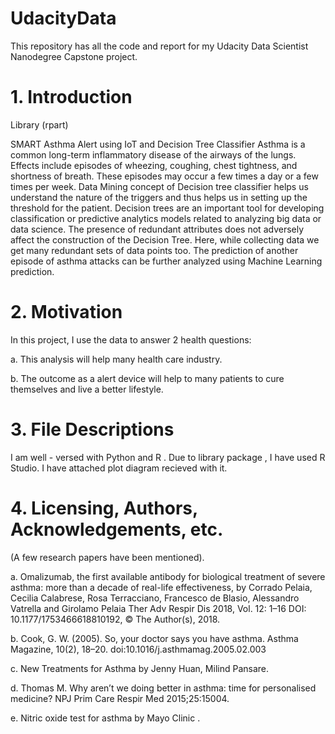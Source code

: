 # UdacityData

This repository has all the code and report for my Udacity Data Scientist Nanodegree Capstone project.


# 1. Introduction
Library (rpart)

SMART Asthma Alert using IoT and Decision Tree Classifier
Asthma is a common long-term inflammatory disease of the airways of the lungs.
Effects include episodes of wheezing, coughing, chest tightness, and shortness of breath.
These episodes may occur a few times a day or a few times per week.
Data Mining concept of Decision tree classifier helps us understand the nature of the triggers and 
thus helps us in setting up the threshold for the patient. 
Decision trees are an important tool for developing classification or predictive analytics models related to analyzing big data or
data science.
The presence of redundant attributes does not adversely affect the construction of the Decision Tree. 
Here, while collecting data we get many redundant sets of data points too. 
The prediction of another episode of asthma attacks can be further analyzed using Machine Learning prediction.

# 2. Motivation

In this project, I use the data to answer 2 health questions:

a. This analysis will help many health care industry.

b. The outcome as a alert device will help to many patients to cure themselves and live a better lifestyle.


# 3. File Descriptions
I am well - versed with Python and R . Due to library package , I have used R Studio. I have attached plot diagram recieved with it.

# 4.  Licensing, Authors, Acknowledgements, etc.
(A few research papers have been mentioned).

 a. Omalizumab, the first available antibody for biological treatment of severe asthma: more than a decade of real-life effectiveness, by Corrado Pelaia, Cecilia Calabrese, Rosa Terracciano, Francesco de Blasio, Alessandro Vatrella and Girolamo Pelaia Ther Adv Respir Dis 2018, Vol. 12: 1–16
DOI: 10.1177/1753466618810192, © The Author(s), 2018.

 b. Cook, G. W. (2005). So, your doctor says you have asthma. Asthma Magazine, 10(2), 18–20. doi:10.1016/j.asthmamag.2005.02.003
 
 c. New Treatments for Asthma by Jenny Huan, Milind Pansare.
 
 d. Thomas M. Why aren’t we doing better in asthma: time for personalised medicine? NPJ Prim Care Respir Med 2015;25:15004.
 
 e. Nitric oxide test for asthma by Mayo Clinic .

 
